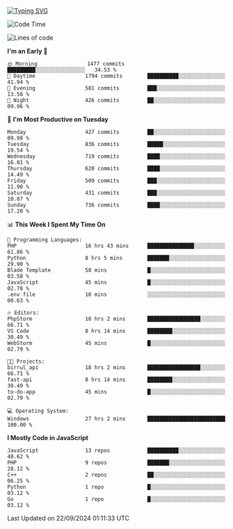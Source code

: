 [![Typing SVG](https://readme-typing-svg.demolab.com?font=Fira+Code&pause=1000&color=F7F7F7&random=false&width=435&lines=Hi+%F0%9F%91%8B%2C+I'm+Rafiu+Sidqi;Junior+Backend+Developer)](https://git.io/typing-svg)
<!--START_SECTION:waka-->
![Code Time](http://img.shields.io/badge/Code%20Time-449%20hrs%2017%20mins-blue)

![Lines of code](https://img.shields.io/badge/From%20Hello%20World%20I%27ve%20Written-1.9%20million%20lines%20of%20code-blue)

**I'm an Early 🐤** 

```text
🌞 Morning                1477 commits        █████████░░░░░░░░░░░░░░░░   34.53 % 
🌆 Daytime                1794 commits        ██████████░░░░░░░░░░░░░░░   41.94 % 
🌃 Evening                581 commits         ███░░░░░░░░░░░░░░░░░░░░░░   13.58 % 
🌙 Night                  426 commits         ██░░░░░░░░░░░░░░░░░░░░░░░   09.96 % 
```
📅 **I'm Most Productive on Tuesday** 

```text
Monday                   427 commits         ██░░░░░░░░░░░░░░░░░░░░░░░   09.98 % 
Tuesday                  836 commits         █████░░░░░░░░░░░░░░░░░░░░   19.54 % 
Wednesday                719 commits         ████░░░░░░░░░░░░░░░░░░░░░   16.81 % 
Thursday                 620 commits         ████░░░░░░░░░░░░░░░░░░░░░   14.49 % 
Friday                   509 commits         ███░░░░░░░░░░░░░░░░░░░░░░   11.90 % 
Saturday                 431 commits         ███░░░░░░░░░░░░░░░░░░░░░░   10.07 % 
Sunday                   736 commits         ████░░░░░░░░░░░░░░░░░░░░░   17.20 % 
```


📊 **This Week I Spent My Time On** 

```text
💬 Programming Languages: 
PHP                      16 hrs 43 mins      ███████████████░░░░░░░░░░   61.86 % 
Python                   8 hrs 5 mins        ███████░░░░░░░░░░░░░░░░░░   29.90 % 
Blade Template           58 mins             █░░░░░░░░░░░░░░░░░░░░░░░░   03.58 % 
JavaScript               45 mins             █░░░░░░░░░░░░░░░░░░░░░░░░   02.78 % 
.env file                10 mins             ░░░░░░░░░░░░░░░░░░░░░░░░░   00.63 % 

🔥 Editors: 
PhpStorm                 18 hrs 2 mins       █████████████████░░░░░░░░   66.71 % 
VS Code                  8 hrs 14 mins       ████████░░░░░░░░░░░░░░░░░   30.49 % 
WebStorm                 45 mins             █░░░░░░░░░░░░░░░░░░░░░░░░   02.79 % 

🐱‍💻 Projects: 
birrul_api               18 hrs 2 mins       █████████████████░░░░░░░░   66.71 % 
fast-api                 8 hrs 14 mins       ████████░░░░░░░░░░░░░░░░░   30.49 % 
to-do-app                45 mins             █░░░░░░░░░░░░░░░░░░░░░░░░   02.79 % 

💻 Operating System: 
Windows                  27 hrs 2 mins       █████████████████████████   100.00 % 
```

**I Mostly Code in JavaScript** 

```text
JavaScript               13 repos            ██████████░░░░░░░░░░░░░░░   40.62 % 
PHP                      9 repos             ███████░░░░░░░░░░░░░░░░░░   28.12 % 
C++                      2 repos             ██░░░░░░░░░░░░░░░░░░░░░░░   06.25 % 
Python                   1 repo              █░░░░░░░░░░░░░░░░░░░░░░░░   03.12 % 
Go                       1 repo              █░░░░░░░░░░░░░░░░░░░░░░░░   03.12 % 
```




 Last Updated on 22/09/2024 01:11:33 UTC
<!--END_SECTION:waka-->

